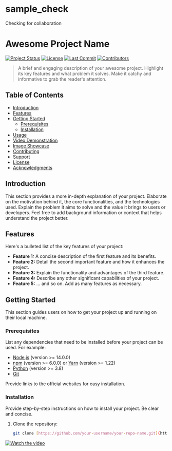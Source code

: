 # sample_check
Checking for collaboration
# Awesome Project Name

[![Project Status](https://img.shields.io/badge/status-active-success.svg)](https://github.com/your-username/your-repo-name)
[![License](https://img.shields.io/badge/license-MIT-blue.svg)](https://opensource.org/licenses/MIT)
[![Last Commit](https://img.shields.io/github/last-commit/your-username/your-repo-name.svg)](https://github.com/your-username/your-repo-name/commits/main)
[![Contributors](https://img.shields.io/github/contributors/your-username/your-repo-name.svg?style=flat-square)](https://github.com/your-username/your-repo-name/graphs/contributors)

> A brief and engaging description of your awesome project. Highlight its key features and what problem it solves. Make it catchy and informative to grab the reader's attention.

## Table of Contents

- [Introduction](#introduction)
- [Features](#features)
- [Getting Started](#getting-started)
  - [Prerequisites](#prerequisites)
  - [Installation](#installation)
- [Usage](#usage)
- [Video Demonstration](#video-demonstration)
- [Image Showcase](#image-showcase)
- [Contributing](#contributing)
- [Support](#support)
- [License](#license)
- [Acknowledgments](#acknowledgments)

## Introduction

This section provides a more in-depth explanation of your project. Elaborate on the motivation behind it, the core functionalities, and the technologies used. Explain the problem it aims to solve and the value it brings to users or developers. Feel free to add background information or context that helps understand the project better.

## Features

Here's a bulleted list of the key features of your project:

- **Feature 1:** A concise description of the first feature and its benefits.
- **Feature 2:** Detail the second important feature and how it enhances the project.
- **Feature 3:** Explain the functionality and advantages of the third feature.
- **Feature 4:** Describe any other significant capabilities of your project.
- **Feature 5:** ... and so on. Add as many features as necessary.

## Getting Started

This section guides users on how to get your project up and running on their local machine.

### Prerequisites

List any dependencies that need to be installed before your project can be used. For example:

- [Node.js](https://nodejs.org/) (version >= 14.0.0)
- [npm](https://www.npmjs.com/) (version >= 6.0.0) or [Yarn](https://yarnpkg.com/) (version >= 1.22)
- [Python](https://www.python.org/) (version >= 3.8)
- [Git](https://git-scm.com/)

Provide links to the official websites for easy installation.

### Installation

Provide step-by-step instructions on how to install your project. Be clear and concise.

1. Clone the repository:
   ```bash
   git clone [https://github.com/your-username/your-repo-name.git](https://github.com/your-username/your-repo-name.git)

[![Watch the video](https://png.pngtree.com/png-clipart/20220604/ourmid/pngtree-gradient-circle-text-box-prmotion-sale-banner-png-image_4852602.png)](link/to/your/video)
